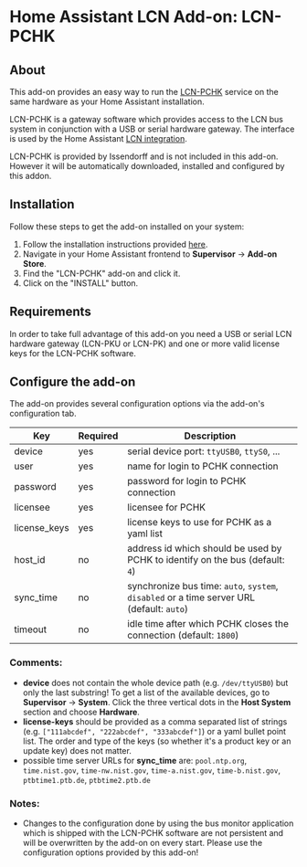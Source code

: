 # Home Assistant LCN Add-on: LCN-PCHK

## About
This add-on provides an easy way to run the [LCN-PCHK](https://www.lcn.eu/en/lcn-tech/products/lcn-pchk/) service on the same hardware as your Home Assistant installation.

LCN-PCHK is a gateway software which provides access to the LCN bus system in conjunction with a USB or serial hardware gateway. The interface is used by the Home Assistant [LCN integration](https://www.home-assistant.io/integrations/lcn/).

LCN-PCHK is provided by Issendorff and is not included in this add-on. However it will be automatically downloaded, installed and configured by this addon.

## Installation

Follow these steps to get the add-on installed on your system:

1. Follow the installation instructions provided [here](https://github.com/alengwenus/hass-lcn-addons).
2. Navigate in your Home Assistant frontend to **Supervisor** -> **Add-on Store**.
3. Find the "LCN-PCHK" add-on and click it.
4. Click on the "INSTALL" button.

## Requirements
In order to take full advantage of this add-on you need a USB or serial LCN hardware gateway (LCN-PKU or LCN-PK) and one or more valid license keys for the LCN-PCHK software.

## Configure the add-on

The add-on provides several configuration options via the add-on's configuration tab.

| Key      | Required | Description |
| ---------|----------|-------------|
| device   | yes | serial device port: `ttyUSB0`, `ttyS0`, ... |
| user     | yes | name for login to PCHK connection |
| password | yes | password for login to PCHK connection |
| licensee | yes | licensee for PCHK |
| license_keys | yes | license keys to use for PCHK as a yaml list |
| host_id | no | address id which should be used by PCHK to identify on the bus (default: `4`)|
| sync_time | no | synchronize bus time: `auto`, `system`, `disabled` or a time server URL (default: `auto`) |
| timeout | no | idle time after which PCHK closes the connection (default: `1800`) |

### Comments:
- **device** does not contain the whole device path (e.g. `/dev/ttyUSB0`) but only the last substring! To get a list of the available devices, go to **Supervisor** -> **System**. Click the three vertical dots in the **Host System** section and choose **Hardware**.
- **license-keys** should be provided as a comma separated list of strings (e.g. `["111abcdef", "222abcdef", "333abcdef"]`) or a yaml bullet point list. The order and type of the keys (so whether it's a product key or an update key) does not matter.
- possible time server URLs for **sync_time** are: `pool.ntp.org`, `time.nist.gov`, `time-nw.nist.gov`, `time-a.nist.gov`, `time-b.nist.gov`, `ptbtime1.ptb.de`, `ptbtime2.ptb.de`

### Notes:
- Changes to the configuration done by using the bus monitor application which is shipped with the LCN-PCHK software are not persistent and will be overwritten by the add-on on every start.
Please use the configuration options provided by this add-on!
